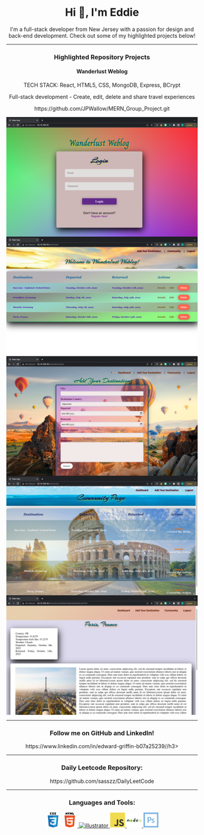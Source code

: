 <h1 align="center">Hi 👋, I'm Eddie</h1>

<p align="center"> I'm a full-stack developer from New Jersey with a passion for design and back-end development. Check out some of my highlighted projects below! </p>
<hr>

<h3 align="center">Highlighted Repository Projects</h3>

<h4 align="center">Wanderlust Weblog</h4> 
  <p align="center">TECH STACK: React, HTML5, CSS, MongoDB, Express, BCrypt </p>
  <p align="center">Full-stack development - Create, edit, delete and share travel experiences</p>
  <p align="center">https://github.com/JPWallow/MERN_Group_Project.git</p>
  <img align="center" src="login.img" alt="Login">
  <img align="center" src="dash.img" alt="Dashboard">
  <img align="center" src="add.img" alt="Add Page">
  <img align="center" src="community.img" alt="Community Page">
  <img align="center" src="show.img" alt="Show Page">

<hr>
<h3 align="center">Follow me on GitHub and LinkedIn!</h3>
<p align="center">https://www.linkedin.com/in/edward-griffin-b07a25239//h3>

<hr>
<h3 align="center">Daily Leetcode Repository:</h3>
<p align="center">https://github.com/sasszz/DailyLeetCode</p>

<hr>

<h3 align="center">Languages and Tools:</h3>
<p align="center"
  <a href="https://www.w3schools.com/css/" target="_blank" rel="noreferrer"> <img src="https://raw.githubusercontent.com/devicons/devicon/master/icons/css3/css3-original-wordmark.svg" alt="css3" width="40" height="40"/> </a> <a href="https://www.w3.org/html/" target="_blank" rel="noreferrer"> <img src="https://raw.githubusercontent.com/devicons/devicon/master/icons/html5/html5-original-wordmark.svg" alt="html5" width="40" height="40"/> </a> <a href="https://www.adobe.com/in/products/illustrator.html" target="_blank" rel="noreferrer"> <img src="https://www.vectorlogo.zone/logos/adobe_illustrator/adobe_illustrator-icon.svg" alt="illustrator" width="40" height="40"/> </a> <a href="https://developer.mozilla.org/en-US/docs/Web/JavaScript" target="_blank" rel="noreferrer"> <img src="https://raw.githubusercontent.com/devicons/devicon/master/icons/javascript/javascript-original.svg" alt="javascript" width="40" height="40"/> </a> <a href="https://nodejs.org" target="_blank" rel="noreferrer"> <img src="https://raw.githubusercontent.com/devicons/devicon/master/icons/nodejs/nodejs-original-wordmark.svg" alt="nodejs" width="40" height="40"/> </a> <a href="https://www.photoshop.com/en" target="_blank" rel="noreferrer"> <img src="https://raw.githubusercontent.com/devicons/devicon/master/icons/photoshop/photoshop-line.svg" alt="photoshop" width="40" height="40"/> </a> 
</p>

